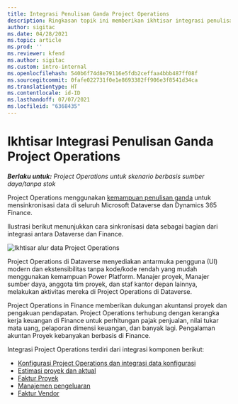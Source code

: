 ```yaml
---
title: Integrasi Penulisan Ganda Project Operations
description: Ringkasan topik ini memberikan ikhtisar integrasi penulisan ganda Project Operations.
author: sigitac
ms.date: 04/28/2021
ms.topic: article
ms.prod: ''
ms.reviewer: kfend
ms.author: sigitac
ms.custom: intro-internal
ms.openlocfilehash: 540b6f74d8e79116e5fdb2ceffaa4bbb487ff08f
ms.sourcegitcommit: 0fafe022731f0e1e8693382ff906e3f8541d34ca
ms.translationtype: HT
ms.contentlocale: id-ID
ms.lasthandoff: 07/07/2021
ms.locfileid: "6368435"
---
```

# <a name="project-operations-dual-write-integration-overview"></a>Ikhtisar Integrasi Penulisan Ganda Project Operations

_**Berlaku untuk:** Project Operations untuk skenario berbasis sumber daya/tanpa stok_

Project Operations menggunakan [kemampuan penulisan ganda](/dynamics365/fin-ops-core/dev-itpro/data-entities/dual-write/dual-write-home-page) untuk mensinkronisasi data di seluruh Microsoft Dataverse dan Dynamics 365 Finance.

Ilustrasi berikut menunjukkan cara sinkronisasi data sebagai bagian dari integrasi antara Dataverse dan Finance.

![Ikhtisar alur data Project Operations](./media/ProjectOperationsFlows.jpg)

Project Operations di Dataverse menyediakan antarmuka pengguna (UI) modern dan ekstensibilitas tanpa kode/kode rendah yang mudah menggunakan kemampuan Power Platform. Manajer proyek, Manajer sumber daya, anggota tim proyek, dan staf kantor depan lainnya, melakukan aktivitas mereka di Project Operations di Dataverse.

Project Operations in Finance memberikan dukungan akuntansi proyek dan pengakuan pendapatan. Project Operations terhubung dengan kerangka kerja keuangan di Finance untuk perhitungan pajak penjualan, nilai tukar mata uang, pelaporan dimensi keuangan, dan banyak lagi. Pengalaman akuntan Proyek kebanyakan berbasis di Finance.

Integrasi Project Operations terdiri dari integrasi komponen berikut:


- [Konfigurasi Project Operations dan integrasi data konfigurasi](resource-dual-write-setup-integration.md) 
- [Estimasi proyek dan aktual](resource-dual-write-estimates-actuals.md)
- [Faktur Proyek](resource-dual-write-project-invoice.md)
- [Manajemen pengeluaran](resource-dual-write-expense.md)
- [Faktur Vendor](resource-dual-write-vendor-invoice.md)
